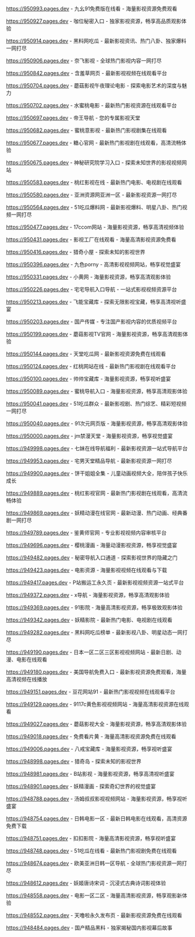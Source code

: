 
https://950993.pages.dev - 九幺91免费版在线看 - 海量影视资源免费观看

https://950927.pages.dev - 咖位秘密入口 - 独家影视资源，畅享高品质观影体验

https://950914.pages.dev - 黑料网吃瓜 - 最新影视资讯、热门八卦、独家爆料一网打尽

https://950906.pages.dev - 奈飞影视 - 全球热门影视内容一网打尽

https://950842.pages.dev - 含羞草网页 - 最新影视视频在线观看平台

https://950704.pages.dev - 蘑菇影视午夜理论电影 - 探索电影艺术的深度与魅力

https://950702.pages.dev - 水蜜桃电影 - 最新热门影视资源在线观看平台

https://950697.pages.dev - 帝王导航 - 您的专属影视天堂

https://950682.pages.dev - 蜜桃意影视 - 最新热门影视剧集在线观看

https://950677.pages.dev - 糖心官网 - 最新热门影视剧在线观看，高清流畅体验

https://950675.pages.dev - 神秘研究院学习入口 - 探索未知世界的影视视频网站

https://950583.pages.dev - 桃红影视在线 - 最新热门电影、电视剧在线观看

https://950580.pages.dev - 亚洲资源网亚洲一区 - 最新影视资源一网打尽

https://950564.pages.dev - 51吃瓜爆料网 - 最新影视爆料、明星八卦、热门视频一网打尽

https://950477.pages.dev - 17ccom网站 - 海量影视资源，畅享高清视频体验

https://950431.pages.dev - 影视工厂在线观看 - 海量高清影视资源免费看

https://950416.pages.dev - 猎奇小屋 - 探索未知的影视世界

https://950396.pages.dev - 九色porny - 高清影视视频网站，畅享视觉盛宴

https://950331.pages.dev - 小黄网 - 海量影视资源，畅享高清观影体验

https://950226.pages.dev - 宅宅导航入口导航 - 一站式影视视频资源平台

https://950213.pages.dev - 飞能宝藏库 - 探索无限影视宝藏，畅享高清视听盛宴

https://950203.pages.dev - 国产传媒 - 专注国产影视内容的优质视频平台

https://950199.pages.dev - 蘑菇影视TV官网 - 海量影视资源，畅享高清观影体验

https://950144.pages.dev - 天堂吃瓜网 - 最新影视资源免费在线观看

https://950124.pages.dev - 红桃网站在线 - 最新热门影视剧在线观看平台

https://950100.pages.dev - 帅帅宝藏库 - 海量影视资源，畅享视听盛宴

https://950089.pages.dev - 蜜桃导航入口 - 海量影视资源，畅享高清观影体验

https://950041.pages.dev - 51吃瓜群众 - 最新影视剧、热门综艺、精彩短视频一网打尽

https://950040.pages.dev - 91次元网页版 - 海量影视资源，畅享高清观影体验

https://950000.pages.dev - jm禁漫天堂 - 海量影视资源，畅享视觉盛宴

https://949998.pages.dev - 七妹在线导航福利 - 最新影视资源一站式导航平台

https://949953.pages.dev - 宅男天堂精品导航 - 最新影视资源一网打尽

https://949900.pages.dev - 饼干姐姐全集 - 儿童动画视频大全，陪伴孩子快乐成长

https://949889.pages.dev - 桃红影视官网 - 最新热门影视剧在线观看，高清流畅体验

https://949869.pages.dev - 妖精动漫在线官网 - 最新动漫、热门动画、经典番剧一网打尽

https://949789.pages.dev - 鉴黄师官网 - 专业影视视频内容审核平台

https://949696.pages.dev - 樱桃漫画 - 海量动漫影视资源，畅享视觉盛宴

https://949482.pages.dev - 秘密导航入口通道 - 探索影视世界的隐藏之门

https://949423.pages.dev - 电影资源 - 海量影视视频在线观看与下载

https://949417.pages.dev - P站搬运工永久页 - 最新影视视频资源一站式平台

https://949372.pages.dev - x导航 - 海量影视资源，畅享高清观影体验

https://949369.pages.dev - 91影院 - 海量高清影视资源，畅享极致观影体验

https://949342.pages.dev - 妖精影院 - 最新热门电影、电视剧在线观看

https://949282.pages.dev - 黑料网吃瓜榜单 - 最新影视八卦、明星动态一网打尽

https://949190.pages.dev - 日本一区二区三区影视视频网站 - 最新日剧、动漫、电影在线观看

https://949180.pages.dev - 美国导航免费入口 - 最新影视资源免费观看，海量高清视频在线播放

https://949151.pages.dev - 豆花网站91 - 最新热门影视视频在线观看平台

https://949129.pages.dev - 9117c黄色影视视频网站 - 海量高清影视资源在线观看

https://949027.pages.dev - 蘑菇影视大全 - 海量影视资源，畅享高清观影体验

https://949018.pages.dev - 免费看片黄 - 海量高清影视资源免费在线观看

https://949006.pages.dev - 八戒宝藏库 - 海量影视资源，畅享视听盛宴

https://948998.pages.dev - 猎奇岛 - 探索未知的影视世界

https://948981.pages.dev - B站影视 - 海量影视资源，畅享高清视听盛宴

https://948901.pages.dev - 妖精漫画 - 探索奇幻世界的视觉盛宴

https://948788.pages.dev - 汤姆叔叔影视视频网站 - 海量影视资源，畅享视听盛宴

https://948754.pages.dev - 日韩电影一区 - 最新日韩电影在线观看，高清资源免费下载

https://948751.pages.dev - 扣扣影院 - 海量高清影视资源，畅享视听盛宴

https://948748.pages.dev - 51吃瓜在线看 - 最新热门影视剧免费在线观看

https://948674.pages.dev - 欧美亚洲日韩一区导航 - 全球热门影视资源一网打尽

https://948612.pages.dev - 妖姬唐诗宋词 - 沉浸式古典诗词影视体验

https://948558.pages.dev - 电影一区二区 - 海量高清影视资源，畅享观影新体验

https://948552.pages.dev - 天噜啦永久发布页 - 最新影视资源免费在线观看

https://948484.pages.dev - 国产精品黑料 - 独家揭秘国内影视幕后故事
